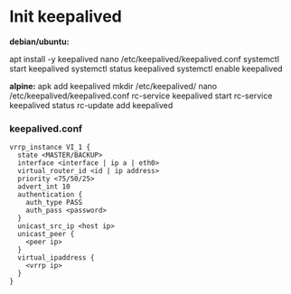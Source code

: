 # Init keepalived

**debian/ubuntu:**

apt install -y keepalived
nano /etc/keepalived/keepalived.conf
systemctl start keepalived
systemctl status keepalived
systemctl enable keepalived

**alpine:**
apk add keepalived
mkdir /etc/keepalived/
nano /etc/keepalived/keepalived.conf
rc-service keepalived start
rc-service keepalived status
rc-update add keepalived

### keepalived.conf

```
vrrp_instance VI_1 {
  state <MASTER/BACKUP>
  interface <interface | ip a | eth0>
  virtual_router_id <id | ip address>
  priority <75/50/25>
  advert_int 10
  authentication {
    auth_type PASS
    auth_pass <password>
  }
  unicast_src_ip <host ip>
  unicast_peer {
    <peer ip>
  }
  virtual_ipaddress {
    <vrrp ip>
  }
}
```
